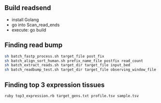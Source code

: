 ## Build readsend
- install Golang
- go into Scan_read_ends
- execute: go build

## Finding read bump
```sh
sh batch_fastp_process.sh target_file post_fix
sh batch_align_sort_human.sh prefix_name_file postfix read_count
sh batch_extract_reads.sh target_dir target_file input_bed
sh batch_readbump_test.sh target_dir target_file observing_window_file lib_type
```

## Finding top 3 expression tissues
```sh
ruby top3_expression.rb target_gens.txt profile.tsv sample.tsv
```